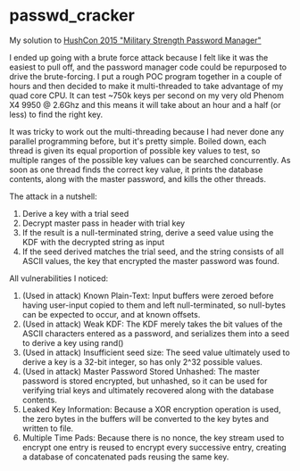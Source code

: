 # passwd_cracker
My solution to [HushCon 2015 "Military Strength Password Manager"](https://github.com/HushCon/password_manager)

I ended up going with a brute force attack because I felt like it was the easiest to pull off, and the password manager code could be repurposed to drive the brute-forcing. I put a rough POC program together in a couple of hours and then decided to make it multi-threaded to take advantage of my quad core CPU. It can test ~750k keys per second on my very old Phenom X4 9950 @ 2.6Ghz and this means it will take about an hour and a half (or less) to find the right key.

It was tricky to work out the multi-threading because I had never done any parallel programming before, but it's pretty simple. Boiled down, each thread is given its equal proportion of possible key values to test, so multiple ranges of the possible key values can be searched concurrently. As soon as one thread finds the correct key value, it prints the database contents, along with the master password, and kills the other threads.

The attack in a nutshell:
1. Derive a key with a trial seed
2. Decrypt master pass in header with trial key
3. If the result is a null-terminated string, derive a seed value using the KDF with the decrypted string as input
4. If the seed derived matches the trial seed, and the string consists of all ASCII values, the key that encrypted the master password was found.

All vulnerabilities I noticed:

1. (Used in attack) Known Plain-Text: Input buffers were zeroed before having user-input copied to them and left null-terminated, so null-bytes can be expected to occur, and at known offsets.
2. (Used in attack) Weak KDF: The KDF merely takes the bit values of the ASCII characters entered as a password, and serializes them into a seed to derive a key using rand()
3. (Used in attack) Insufficient seed size: The seed value ultimately used to derive a key is a 32-bit integer, so has only 2^32 possible values.
4. (Used in attack) Master Password Stored Unhashed: The master password is stored encrypted, but unhashed, so it can be used for verifying trial keys and ultimately recovered along with the database contents.
5. Leaked Key Information: Because a XOR encryption operation is used, the zero bytes in the buffers will be converted to the key bytes and written to file.
6. Multiple Time Pads: Because there is no nonce, the key stream used to encrypt one entry is reused to encrypt every successive entry, creating a database of concatenated pads reusing the same key.
